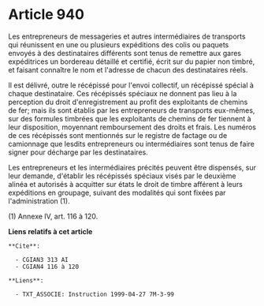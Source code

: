 # Article 940

Les entrepreneurs de messageries et autres intermédiaires de transports qui réunissent en une ou plusieurs expéditions des
colis ou paquets envoyés à des destinataires différents sont tenus de remettre aux gares expéditrices un bordereau détaillé
et certifié, écrit sur du papier non timbré, et faisant connaître le nom et l'adresse de chacun des destinataires réels.

Il est délivré, outre le récépissé pour l'envoi collectif, un récépissé spécial à chaque destinataire. Ces récépissés
spéciaux ne donnent pas lieu à la perception du droit d'enregistrement au profit des exploitants de chemins de fer; mais ils
sont établis par les entrepreneurs de transports eux-mêmes, sur des formules timbrées que les exploitants de chemins de fer
tiennent à leur disposition, moyennant remboursement des droits et frais. Les numéros de ces récépissés sont mentionnés sur
le registre de factage ou de camionnage que lesdits entrepreneurs ou intermédiaires sont tenus de faire signer pour décharge
par les destinataires.

Les entrepreneurs et les intermédiaires précités peuvent être dispensés, sur leur demande, d'établir les récépissés spéciaux
visés par le deuxième alinéa et autorisés à acquitter sur états le droit de timbre afférent à leurs expéditions en groupage,
suivant des modalités qui sont fixées par l'administration (1).

(1) Annexe IV, art. 116 à 120.

**Liens relatifs à cet article**

	**Cite**:

	  - CGIAN3 313 AI
	  - CGIAN4 116 à 120

	**Liens**:

	  - TXT_ASSOCIE: Instruction 1999-04-27 7M-3-99
